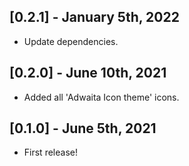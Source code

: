 ## [0.2.1] - January 5th, 2022

- Update dependencies.

## [0.2.0] - June 10th, 2021

- Added all 'Adwaita Icon theme' icons.

## [0.1.0] - June 5th, 2021

- First release!
